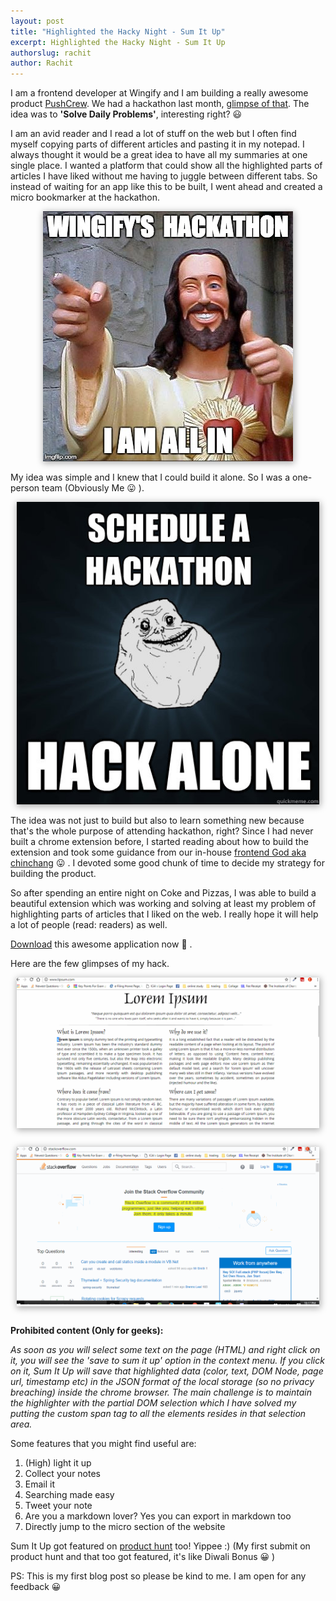 ```yaml
---
layout: post
title: "Highlighted the Hacky Night - Sum It Up"
excerpt: Highlighted the Hacky Night - Sum It Up
authorslug: rachit
author: Rachit
---
```


I am a frontend developer at Wingify and I am building a really awesome product [PushCrew](https://pushcrew.com/). We had a hackathon last month, [glimpse of that](https://medium.com/@wingify/hacking-away-the-night-at-wingify-cbe33a39f28d). The idea was to <b>'Solve Daily Problems'</b>, interesting right? 😃

I am an avid reader and I read a lot of stuff on the web but I often find myself copying parts of different articles and pasting it in my notepad. I always thought it would be a great idea to have all my summaries at one single place. I wanted a platform that could show all the highlighted parts of articles I have liked without me having to juggle between different tabs. So instead of waiting for an app like this to be built, I went ahead and created a micro bookmarker at the hackathon.

<div style="text-align:center; margin: 10px;">
  <img src="/images/2017/05/jesus_meme.png" style="box-shadow: 1px 2px 10px 1px #aaa">
</div>

My idea was simple and I knew that I could build it alone. So I was a one-person team (Obviously Me 😛 ).

<div style="text-align:center; margin: 10px;">
  <img src="/images/2017/05/alone.png" style="box-shadow: 1px 2px 10px 1px #aaa">
</div>

The idea was not just to build but also to learn something new because that's the whole purpose of attending hackathon, right? Since I had never built a chrome extension before, I started reading about how to build the extension and took some guidance from our in-house [frontend God aka chinchang](https://twitter.com/chinchang457) 😛 . I devoted some good chunk of time to decide my strategy for building the product.

So after spending an entire night on Coke and Pizzas, I was able to build a beautiful extension which was working and solving at least my problem of highlighting parts of articles that I liked on the web. I really hope it will help a lot of people (read: readers) as well.

[Download](http://rachitgulati.com/sum-it-up/) this awesome application now 🤘 .

Here are the few glimpses of my hack.

<div style="text-align:center; margin: 10px; box-shadow: 1px 2px 10px 1px #aaa">
  <img src="/images/2017/05/sum_it_up_1.gif" alt="demo for sum it up">
</div>

<div style="text-align:center; margin: 30px 10px; box-shadow: 1px 2px 10px 1px #aaa">
  <img src="/images/2017/05/sum_it_up_2.gif" alt="demo 2 for sum it up">
</div>

<b>Prohibited content (Only for geeks):</b>

<i>As soon as you will select some text on the page (HTML) and right click on it, you will see the 'save to sum it up' option in the context menu. If you click on it, Sum It Up will save that highlighted data (color, text, DOM Node, page url, timestamp etc) in the JSON format of the local storage (so no privacy breaching) inside the chrome browser. The main challenge is to maintain the highlighter with the partial DOM selection which I have solved my putting the custom span tag to all the elements resides in that selection area.</i>

Some features that you might find useful are:
1. (High) light it up
2. Collect your notes
3. Email it
4. Searching made easy
5. Tweet your note
6. Are you a markdown lover? Yes you can export in markdown too
7. Directly jump to the micro section of the website

Sum It Up got featured on [product hunt](https://www.producthunt.com/posts/sum-it-up) too! Yippee :) (My first submit on product hunt and that too got featured, it's like Diwali Bonus 😀 )

PS: This is my first blog post so please be kind to me. I am open for any feedback 😀